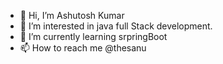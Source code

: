 - 👋 Hi, I’m Ashutosh Kumar
- 👀 I’m interested in java full Stack development.
- 🌱 I’m currently learning srpringBoot
- 📫 How to reach me @thesanu


<!---
thesanu/thesanu is a ✨ special ✨ repository because its `README.md` (this file) appears on your GitHub profile.
You can click the Preview link to take a look at your changes.
--->
